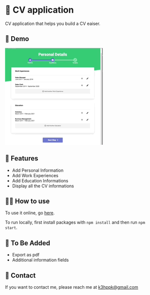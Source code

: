 # 📝 CV application

CV application that helps you build a CV eaiser.

## 🎥 Demo

<img src="./src/assets/cvProjectDemo.gif" alt='cv project demo'>

## 📕 Features

- Add Personal Information
- Add Work Experiences
- Add Education Informations
- Display all the CV informations

## 🧑‍🔧 How to use

To use it online, go [here](https://daegudude.github.io/CV-application/).

To run locally, first install packages with `npm install` and then run `npm start`.

## 🚎 To Be Added

- Export as pdf
- Additional information fields

## 📩 Contact

If you want to contact me, please reach me at k3hppk@gmail.com
